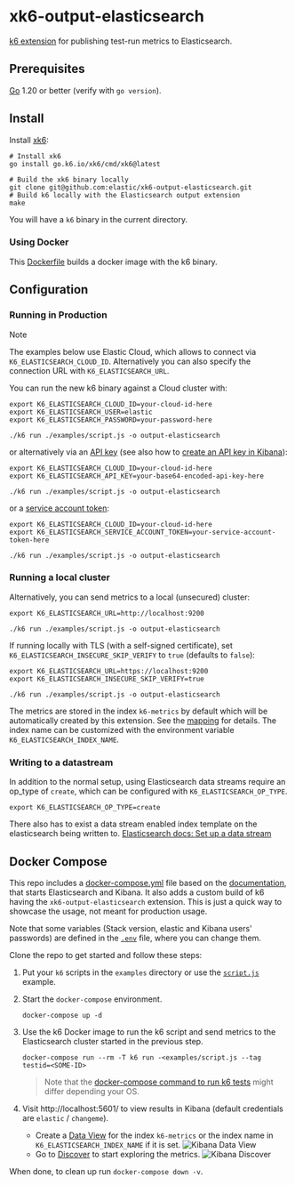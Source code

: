 # xk6-output-elasticsearch

[k6 extension](https://k6.io/docs/extensions/) for publishing test-run metrics to Elasticsearch.

## Prerequisites

[Go](https://golang.org/) 1.20 or better (verify with `go version`).

## Install

Install [xk6](https://k6.io/docs/extensions/guides/build-a-k6-binary-using-go/):

```shell
# Install xk6
go install go.k6.io/xk6/cmd/xk6@latest

# Build the xk6 binary locally
git clone git@github.com:elastic/xk6-output-elasticsearch.git
# Build k6 locally with the Elasticsearch output extension
make
```

You will have a `k6` binary in the current directory.

### Using Docker

This [Dockerfile](./Dockerfile) builds a docker image with the k6 binary.

## Configuration

### Running in Production

> [!NOTE]
> The examples below use Elastic Cloud, which allows to connect via `K6_ELASTICSEARCH_CLOUD_ID`. Alternatively you can also specify the connection URL with `K6_ELASTICSEARCH_URL`.

You can run the new k6 binary against a Cloud cluster with:
```shell
export K6_ELASTICSEARCH_CLOUD_ID=your-cloud-id-here
export K6_ELASTICSEARCH_USER=elastic
export K6_ELASTICSEARCH_PASSWORD=your-password-here

./k6 run ./examples/script.js -o output-elasticsearch
```

or alternatively via an [API key](https://www.elastic.co/guide/en/elasticsearch/reference/current/security-api-create-api-key.html) (see also how to [create an API key in Kibana](https://www.elastic.co/guide/en/kibana/current/api-keys.html)):
```shell
export K6_ELASTICSEARCH_CLOUD_ID=your-cloud-id-here
export K6_ELASTICSEARCH_API_KEY=your-base64-encoded-api-key-here

./k6 run ./examples/script.js -o output-elasticsearch
```

or a [service account token](https://www.elastic.co/guide/en/elasticsearch/reference/current/service-accounts.html#service-accounts-tokens):
```shell
export K6_ELASTICSEARCH_CLOUD_ID=your-cloud-id-here
export K6_ELASTICSEARCH_SERVICE_ACCOUNT_TOKEN=your-service-account-token-here

./k6 run ./examples/script.js -o output-elasticsearch
```

### Running a local cluster

Alternatively, you can send metrics to a local (unsecured) cluster:

```shell
export K6_ELASTICSEARCH_URL=http://localhost:9200

./k6 run ./examples/script.js -o output-elasticsearch
```

If running locally with TLS (with a self-signed certificate), set `K6_ELASTICSEARCH_INSECURE_SKIP_VERIFY` to `true` (defaults to `false`):

```shell
export K6_ELASTICSEARCH_URL=https://localhost:9200
export K6_ELASTICSEARCH_INSECURE_SKIP_VERIFY=true

./k6 run ./examples/script.js -o output-elasticsearch
```

The metrics are stored in the index `k6-metrics` by default which will be automatically created by this extension. See the [mapping](pkg/esoutput/mapping.json) for details. The index name can be customized with the environment variable `K6_ELASTICSEARCH_INDEX_NAME`.

### Writing to a datastream

In addition to the normal setup, using Elasticsearch data streams require an op_type of `create`, which can be configured with `K6_ELASTICSEARCH_OP_TYPE`.

```shell
export K6_ELASTICSEARCH_OP_TYPE=create
```

There also has to exist a data stream enabled index template on the elasticsearch being written to. [Elasticsearch docs: Set up a data stream](https://www.elastic.co/guide/en/elasticsearch/reference/current/set-up-a-data-stream.html)

## Docker Compose

This repo includes a [docker-compose.yml](./docker-compose.yml) file based on the [documentation](https://www.elastic.co/guide/en/elasticsearch/reference/current/docker.html#docker-file), that starts Elasticsearch and Kibana. It also adds a custom build of k6 having the `xk6-output-elasticsearch` extension. This is just a quick way to showcase the usage, not meant for production usage.

Note that some variables (Stack version, elastic and Kibana users' passwords) are defined in the [`.env`](.env) file, where you can change them.

Clone the repo to get started and follow these steps: 

1. Put your `k6` scripts in the `examples` directory or use the [`script.js`](examples/script.js) example.

3. Start the `docker-compose` environment.

	```shell
	docker-compose up -d
	```

4. Use the k6 Docker image to run the k6 script and send metrics to the Elasticsearch cluster started in the previous step.

    ```shell
    docker-compose run --rm -T k6 run -<examples/script.js --tag testid=<SOME-ID>
    ```

	> Note that the [docker-compose command to run k6 tests](https://k6.io/docs/getting-started/running-k6/) might differ depending your OS.

5. Visit http://localhost:5601/ to view results in Kibana (default credentials are `elastic` / `changeme`).

    - Create a [Data View](https://www.elastic.co/guide/en/kibana/current/data-views.html) for the index `k6-metrics` or the index name in `K6_ELASTICSEARCH_INDEX_NAME` if it is set.
        ![Kibana Data View](./images/kibana-data-view.png)
    - Go to [Discover](https://www.elastic.co/guide/en/kibana/current/discover.html) to start exploring the metrics.
        ![Kibana Discover](./images/kibana-discover.png)

When done, to clean up run `docker-compose down -v`.
